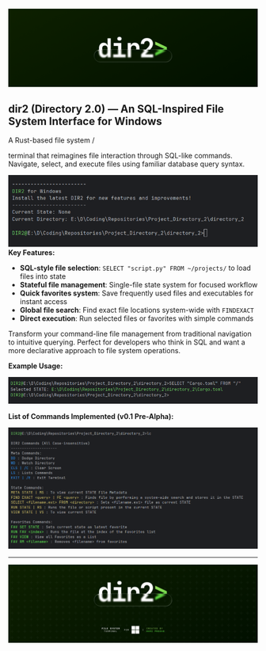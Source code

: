 
![DIR2 Banner](images/clean_banner.png)
## dir2 (Directory 2.0) — An SQL-Inspired File System Interface for Windows

A Rust-based file system / 

terminal that reimagines file interaction through SQL-like commands. Navigate, select, and execute files using familiar database query syntax.

![DIR2 Home](images/main.png)
**Key Features:**

- **SQL-style file selection**: `SELECT "script.py" FROM ~/projects/` to load files into state
- **Stateful file management**: Single-file state system for focused workflow
- **Quick favorites system**: Save frequently used files and executables for instant access
- **Global file search**: Find exact file locations system-wide with `FINDEXACT`
- **Direct execution**: Run selected files or favorites with simple commands

Transform your command-line file management from traditional navigation to intuitive querying. Perfect for developers who think in SQL and want a more declarative approach to file system operations.

**Example Usage:**

![DIR2 Select Example](images/select_example.png)

**List of Commands Implemented (v0.1 Pre-Alpha):**

![DIR2 Commands List](images/commands_list.png)

---

![DIR2 End Banner](images/end_banner.png)